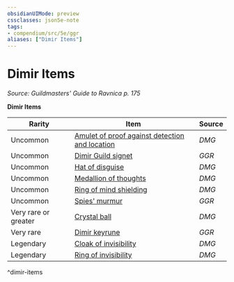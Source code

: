 ```yaml
---
obsidianUIMode: preview
cssclasses: json5e-note
tags:
- compendium/src/5e/ggr
aliases: ["Dimir Items"]
---
```

# Dimir Items
*Source: Guildmasters' Guide to Ravnica p. 175* 

**Dimir Items**

| Rarity | Item | Source |
|--------|------|--------|
| Uncommon | [Amulet of proof against detection and location](Mechanics/items/amulet-of-proof-against-detection-and-location.md) | *DMG* |
| Uncommon | [Dimir Guild signet](Mechanics/items/dimir-guild-signet-ggr.md) | *GGR* |
| Uncommon | [Hat of disguise](Mechanics/items/hat-of-disguise.md) | *DMG* |
| Uncommon | [Medallion of thoughts](Mechanics/items/medallion-of-thoughts.md) | *DMG* |
| Uncommon | [Ring of mind shielding](Mechanics/items/ring-of-mind-shielding.md) | *DMG* |
| Uncommon | [Spies' murmur](Mechanics/items/spies-murmur-ggr.md) | *GGR* |
| Very rare or greater | [Crystal ball](Mechanics/items/crystal-ball.md) | *DMG* |
| Very rare | [Dimir keyrune](Mechanics/items/dimir-keyrune-ggr.md) | *GGR* |
| Legendary | [Cloak of invisibility](Mechanics/items/cloak-of-invisibility.md) | *DMG* |
| Legendary | [Ring of invisibility](Mechanics/items/ring-of-invisibility.md) | *DMG* |
^dimir-items